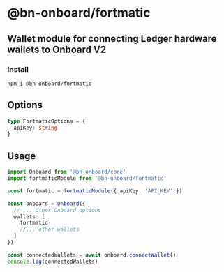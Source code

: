 # @bn-onboard/fortmatic

## Wallet module for connecting Ledger hardware wallets to Onboard V2

### Install

`npm i @bn-onboard/fortmatic`

## Options

```typescript
type FortmaticOptions = {
  apiKey: string
}
```

## Usage

```typescript
import Onboard from '@bn-onboard/core'
import fortmaticModule from '@bn-onboard/fortmatic'

const fortmatic = fortmaticModule({ apiKey: 'API_KEY' })

const onboard = Onboard({
  // ... other Onboard options
  wallets: [
    fortmatic
    //... other wallets
  ]
})

const connectedWallets = await onboard.connectWallet()
console.log(connectedWallets)
```
